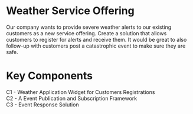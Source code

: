# Weather Service Offering
Our company wants to provide severe weather alerts to our existing customers as a new service offering. Create a solution that allows customers to register for alerts and receive them. It would be great to also follow-up with customers post a catastrophic event to make sure they are safe.

# Key Components
C1  -  Weather Application Widget for Customers Registrations
<br>C2  -  A Event Publication and Subscription Framework
<br>C3  -  Event Response Solution
